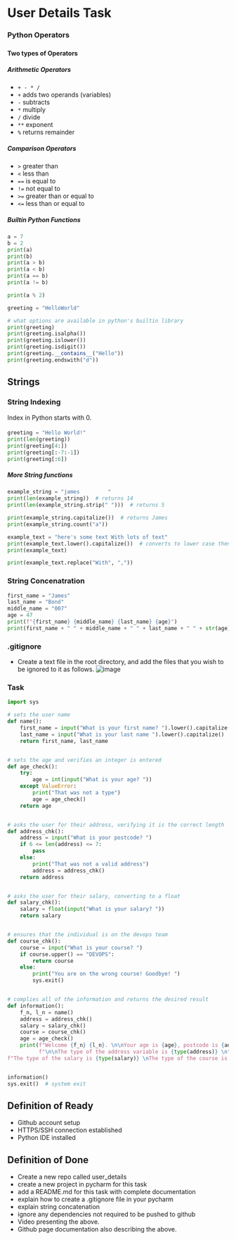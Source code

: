 # User Details Task
### Python Operators
###
#### Two types of Operators
##### Arithmetic Operators
- `+ - * /`
- `+` adds two operands (variables)
- `-` subtracts
- `*` multiply
- `/` divide
- `**` exponent
- `%` returns remainder
##### Comparison Operators 
- `>` greater than
- `<` less than
- `==` is equal to
- `!=` not equal to
- `>=` greater than or equal to
- `<=` less than or equal to
##### Builtin Python Functions
```python
a = 7
b = 2
print(a)
print(b)
print(a > b)
print(a < b)
print(a == b)
print(a != b)

print(a % 2)

greeting = "HelloWorld"

# what options are available in python's builtin library
print(greeting)
print(greeting.isalpha())
print(greeting.islower())
print(greeting.isdigit())
print(greeting.__contains__("Hello"))
print(greeting.endswith("d"))
```
## Strings
### String Indexing

Index in Python starts with 0.
####
```python
greeting = "Hello World!"
print(len(greeting))
print(greeting[4:])
print(greeting[:-7:-1])
print(greeting[:6])
```
##### More String functions
```python
example_string = "james         "
print(len(example_string))  # returns 14
print(len(example_string.strip(" ")))  # returns 5

print(example_string.capitalize())  # returns James
print(example_string.count("a"))

example_text = "here's some text With lots of text"
print(example_text.lower().capitalize())  # converts to lower case then capitalizes the string
print(example_text)

print(example_text.replace("With", ","))
```
### String Concenatration
```python
first_name = "James"
last_name = "Bond"
middle_name = "007"
age = 47
print(f"{first_name} {middle_name} {last_name} {age}")
print(first_name + " " + middle_name + " " + last_name + " " + str(age))
```
### .gitignore
- Create a text file in the root directory, and add the files that you wish to be ignored to it as follows.
![image](https://user-images.githubusercontent.com/110126036/182197546-413828be-18b9-412a-abd6-6d119de7e411.png)
### Task
```python
import sys

# sets the user name
def name():
    first_name = input("What is your first name? ").lower().capitalize()
    last_name = input("What is your last name ").lower().capitalize()
    return first_name, last_name


# sets the age and verifies an integer is entered
def age_check():
    try:
        age = int(input("What is your age? "))
    except ValueError:
        print("That was not a type")
        age = age_check()
    return age


# asks the user for their address, verifying it is the correct length
def address_chk():
    address = input("What is your postcode? ")
    if 6 <= len(address) <= 7:
        pass
    else:
        print("That was not a valid address")
        address = address_chk()
    return address


# asks the user for their salary, converting to a float
def salary_chk():
    salary = float(input("What is your salary? "))
    return salary


# ensures that the individual is on the devops team
def course_chk():
    course = input("What is your course? ")
    if course.upper() == "DEVOPS":
        return course
    else:
        print("You are on the wrong course! Goodbye! ")
        sys.exit()


# complies all of the information and returns the desired result
def information():
    f_n, l_n = name()
    address = address_chk()
    salary = salary_chk()
    course = course_chk()
    age = age_check()
    print(f"Welcome {f_n} {l_n}. \n\nYour age is {age}, postcode is {address}, course is {course}, salary is {salary}."
          f"\n\nThe type of the address variable is {type(address)} \n"
f"The type of the salary is {type(salary)} \nThe type of the course is {type(course)})")


information()
sys.exit()  # system exit

```
###
## Definition of Ready 
- Github account setup
- HTTPS/SSH connection established
- Python IDE installed

## Definition of Done
- Create a new repo called user_details
- create a new project in pycharm for this task
- add a README.md for this task with complete documentation
- explain how to create a .gitignore file in your pycharm
- explain string concatenation 
- ignore any dependencies not required to be pushed to github
- Video presenting the above.
- Github page documentation also describing the above.
